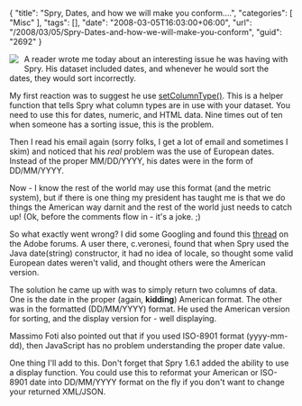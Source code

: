 {
	"title": "Spry, Dates, and how we will make you conform....",
	"categories": [
		"Misc"
	],
	"tags": [],
	"date": "2008-03-05T16:03:00+06:00",
	"url": "/2008/03/05/Spry-Dates-and-how-we-will-make-you-conform",
	"guid": "2692"
}

<img src="http://static.raymondcamden.com/images/cfjedi/Bush030307.jpg" align="left" style="margin-right: 10px;margin-bottom:10px;"> A reader wrote me today about an interesting issue he was having with Spry. His dataset included dates, and whenever he would sort the dates, they would sort incorrectly.

My first reaction was to suggest he use <a href="http://labs.adobe.com/technologies/spry/articles/data_api/apis/dataset.html#setcolumntype">setColumnType()</a>. This is a helper function that tells Spry what column types are in use with your dataset. You need to use this for dates, numeric, and HTML data. Nine times out of ten when someone has a sorting issue, this is the problem.

Then I read his email again (sorry folks, I get a lot of email and sometimes I skim) and noticed that his <i>real</i> problem was the use of European dates. Instead of the proper MM/DD/YYYY, his dates were in the form of DD/MM/YYYY.

Now - I know the rest of the world may use this format (and the metric system), but if there is one thing my president has taught me is that we do things the American way darnit and the rest of the world just needs to catch up! (Ok, before the comments flow in - it's a joke. ;)

So what exactly went wrong? I did some Googling and found this <a href="http://www.adobe.com/cfusion/webforums/forum/messageview.cfm?forumid=72&catid=602&threadid=1340704&enterthread=y">thread</a> on the Adobe forums. A user there, c.veronesi, found that when Spry used the Java date(string) constructor, it had no idea of locale, so thought some valid European dates weren't valid, and thought others were the American version. 

The solution he came up with was to simply return two columns of data. One is the date in the proper (again, <b>kidding</b>) American format. The other was in the formatted (DD/MM/YYYY) format. He used the American version for sorting, and the display version for - well displaying.

Massimo Foti also pointed out that if you used ISO-8901 format (yyyy-mm-dd), then JavaScript has no problem understanding the proper date value.

One thing I'll add to this. Don't forget that Spry 1.6.1 added the ability to use a display function. You could use this to reformat your American or ISO-8901 date into DD/MM/YYYY format on the fly if you don't want to change your returned XML/JSON.